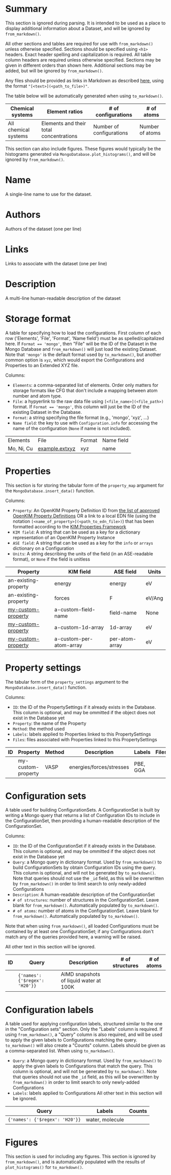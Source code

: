 # Summary

This section is ignored during parsing. It is intended to be used as a place to
display additional information about a Dataset, and will be ignored by `from_markdown()`.

All other sections and tables are required for use with
`from_markdown()` unless otherwise specified. Sections should be specified using
`<h1>` headers. Exact header spelling and capitalization is required. All table
column headers are required unless otherwise specified. Sections may be given in
different orders than shown here. Additional sections may be added, but will be
ignored by `from_markdown()`.

Any files should be provided as links in Markdown as described
[here](https://www.markdownguide.org/basic-syntax/#links), using the format
`"[<text>](<path_to_file>)"`.


The table below will be automatically generated when using `to_markdown()`.

|Chemical systems|Element ratios|# of configurations|# of atoms|
|---|---|---|---|
|All chemical systems|Elements and their total concentrations|Number of configurations|Number of atoms|

This section can also include figures. These figures would typically be the
histograms generated via `MongoDatabase.plot_histograms()`, and will be ignored
by `from_markdown()`.

# Name

A single-line name to use for the dataset.

# Authors

Authors of the dataset (one per line)

# Links

Links to associate with the dataset (one per line)

# Description

A multi-line human-readable description of the dataset

# Storage format

A table for specifying how to load the configurations. First column of each row
('Elements', 'File', 'Format', 'Name field') must be as spelled/capitalized
here. If `Format == 'mongo'`, then "File" will be the ID of the Dataset in the
Mongo Database and `from_markdown()` will just load the existing Dataset. Note
that `'mongo'` is the default format used by `to_markdown()`, but another common
option is `xyz`, which would export the Configurations and Properties to an
Extended XYZ file.

Columns:

* `Elements`: a comma-separated list of elements. Order only matters for storage
  formats like CFG that don't include a mapping between atom number and atom
  type.
* `File`: a hypyerlink to the raw data file using `[<file_name>](<file_path>)`
  format. If `Format == 'mongo'`, this column will just be the ID of the
  existing Dataset in the Database.
* `Format`: a string specifying the file format (e.g., 'mongo', 'xyz', ...)
* `Name field`: the key to use with `Configuration.info` for accessing the name
  of the configuration (`None` if name is not included).

|||||
|---|---|---|---|
|Elements|File|Format|Name field|
| Mo, Ni, Cu | [example.extxyz](example.extxyz) | xyz | name |

# Properties

This section is for storing the tabular form of the `property_map` argument for
the `MongoDatabase.insert_data()` function.

Columns:

* `Property`: An OpenKIM Property Definition ID from [the list of approved OpenKIM Property
   Definitions](https://openkim.org/properties) OR a link to a local EDN file
   (using the notation `[<name_of_property>](<path_to_edn_file>)`) that has been
   formatted according to the [KIM Properties
   Framework](https://openkim.org/doc/schema/properties-framework/)
* `KIM field`: A string that can be used as a key for a dictionary
  representation of an OpenKIM Property Instance
* `ASE field`: A string that can be used as a key for the `info` or `arrays`
  dictionary on a Configuration
* `Units`: A string describing the units of the field (in an ASE-readable
  format), or `None` if the field is unitless

|Property|KIM field|ASE field|Units|
|---|---|---|---|
|an-existing-property|energy|energy|eV|
|an-existing-property|forces|F|eV/Ang|
|[my-custom-property](colabfit/tests/files/test_property.edn)|a-custom-field-name|field-name|None|
|[my-custom-property](colabfit/tests/files/test_property.edn)|a-custom-1d-array|1d-array|eV|
|[my-custom-property](colabfit/tests/files/test_property.edn)|a-custom-per-atom-array|per-atom-array|eV|



# Property settings

The tabular form of the `property_settings` argument to the
`MongoDatabase.insert_data()` function.

Columns:

* `ID`: the ID of the PropertySettings if it already exists in the
  Database. This column is optional, and may be ommitted if the object does not
  exist in the Database yet
* `Property`: the name of the Property
* `Method`: the method used
* `Labels`: labels applied to Properties linked to this PropertySettings
* `Files`: files associated with Properties linked to this PropertySettings

ID|Property|Method|Description|Labels|Files|
|---|---|---|---|---|---|
|| my-custom-property | VASP | energies/forces/stresses | PBE, GGA |  |

# Configuration sets

A table used for building ConfigurationSets. A ConfigurationSet is built by
writing a Mongo query that returns a list of Configuration IDs to include in the
ConfigurationSet, then providing a human-readable description of the
ConfigurationSet.

Columns:

* `ID`: the ID of the ConfigurationSet if it already exists in the
  Database. This column is optional, and may be ommitted if the object does not
  exist in the Database yet
* `Query`: a Mongo query in dictionary format. Used by `from_markdown()` to
  build ConfigurationSets by obtain Configuration IDs using the query. This
  column is optional, and will not be generated by `to_markdown()`. Note that
  queries should not use the `_id` field, as this will be overwritten by
  `from_markdown()` in order to limit search to only newly-added Configurations
* `Description`: A human-readable description of the ConfigurationSet
* `# of structures`: number of structures in the ConfigurationSet. Leave blank
  for `from_markdown()`. Automatically populated by `to_markdown()`.
* `# of atoms`: number of atoms in the ConfigurationSet. Leave blank
  for `from_markdown()`. Automatically populated by `to_markdown()`.

Note that when using `from_markdown()`, all loaded Configurations must be
contained by at least one ConfigurationSet; if any Configurations don't match
any of the queries provided here, a warning will be raised.

All other text in this section will be ignored.

ID|Query|Description|# of structures| # of atoms|
|---|---|---|---|---|
|| `{'names': {'$regex': 'H20'}}` | AIMD snapshots of liquid water at 100K | | |

# Configuration labels

A table used for applying configuration labels, structured similar to the one in
the "Configuration sets" section. Only the "Labels" column is required. If
using `from_markdown()`, a "Query" column is also required, and will be used to
apply the given labels to Configurations matching the query. `to_markdown()`
will also create a "Counts" column. Labels should be given as a
comma-separated list. When using `to_markdown()`.

* `Query`: a Mongo query in dictionary format. Used by `from_markdown()` to
  apply the given labels to Configurations that match the query. This
  column is optional, and will not be generated by `to_markdown()`. Note that
  queries should not use the `_id` field, as this will be overwritten by
  `from_markdown()` in order to limit search to only newly-added Configurations
* `Labels`: labels applied to Configurations
All other text in this section will be ignored.

|Query|Labels|Counts|
|---|---|---|
| `{'names': {'$regex': 'H20'}}` | water, molecule |  |

# Figures

This section is used for including any figures. This section is ignored by
`from_markdown()`, and is automatically populated with the results of
`plot_histograms()` for `to_markdown()`.